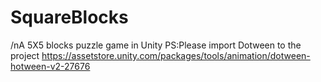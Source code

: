 # SquareBlocks
/nA 5X5 blocks puzzle game in Unity
PS:Please import Dotween to the project 
https://assetstore.unity.com/packages/tools/animation/dotween-hotween-v2-27676
